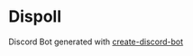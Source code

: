 # Dispoll
Discord Bot generated with [create-discord-bot](https://github.com/HZooly/create-discord-bot)